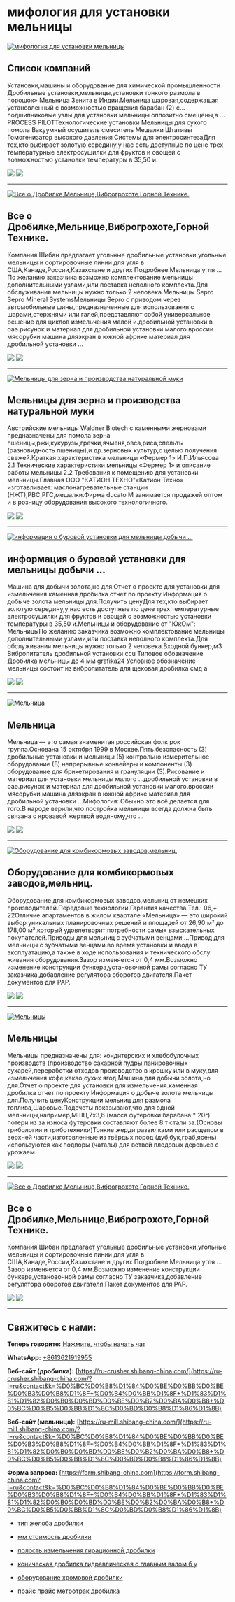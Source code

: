 # мифология для установки мельницы

<a href="https://swt.shibang-china.com/?l=ru&img&k=%D0%BC%D0%B8%D1%84%D0%BE%D0%BB%D0%BE%D0%B3%D0%B8%D1%8F+%D0%B4%D0%BB%D1%8F+%D1%83%D1%81%D1%82%D0%B0%D0%BD%D0%BE%D0%B2%D0%BA%D0%B8+%D0%BC%D0%B5%D0%BB%D1%8C%D0%BD%D0%B8%D1%86%D1%8B" target="_blank">![мифология для установки мельницы](http://static.shibang-china.com/all-800x300/1244.jpg)</a>

## Список компаний
Установки,машины и оборудование для химической промышленности Дробильные установки,мельницы,установки тонкого размола в порошок&#187; Мельница Зенита в Индии.Мельница шаровая,содержащая установленный с возможностью вращения барабан (2) с… подшипниковые узлы для установки мельницы оппозитно смещены,а …PROCESS PILOTТехнологические установки Мельницы для сухого помола Вакуумный осушитель смеситель Мешалки Штативы Гомогенизатор высокого давления Системы для электросинтезаДля тех,кто выбирает золотую середину,у нас есть доступные по цене трех температурные электросушилки для фруктов и овощей с возможностью установки температуры в 35,50 и.


<a href="https://whatsapp.shibangsoft.com/WhatsApp.php" target="_blank" title="WhatsApp">![](http://static.shibang-china.com/icon/whatsapp.png)</a> <a href="https://swt.shibang-china.com/?l=ru&icon&k=%D0%BC%D0%B8%D1%84%D0%BE%D0%BB%D0%BE%D0%B3%D0%B8%D1%8F+%D0%B4%D0%BB%D1%8F+%D1%83%D1%81%D1%82%D0%B0%D0%BD%D0%BE%D0%B2%D0%BA%D0%B8+%D0%BC%D0%B5%D0%BB%D1%8C%D0%BD%D0%B8%D1%86%D1%8B" target="_blank">![](http://static.shibang-china.com/icon/chat-ru.png)</a>

---

<a href="https://swt.shibang-china.com/?l=ru&img&k=%D0%BC%D0%B8%D1%84%D0%BE%D0%BB%D0%BE%D0%B3%D0%B8%D1%8F+%D0%B4%D0%BB%D1%8F+%D1%83%D1%81%D1%82%D0%B0%D0%BD%D0%BE%D0%B2%D0%BA%D0%B8+%D0%BC%D0%B5%D0%BB%D1%8C%D0%BD%D0%B8%D1%86%D1%8B" target="_blank">![Все о Дробилке,Мельнице,Виброгрохоте,Горной Технике.](http://static.shibang-china.com/all-800x300/225.jpg)</a>

## Все о Дробилке,Мельнице,Виброгрохоте,Горной Технике.
Компания Шибан предлагает угольные дробильные установки,угольные мельницы и сортировочные линии для угля в США,Канаде,России,Казахстане и других Подробнее.Мельница угля …По желанию заказчика возможно комплектование мельницы дополнительными узлами,или поставка неполного комплекта.Для обслуживания мельницы нужно только 2 человека.Мельницы Sepro Sepro Mineral SystemsМельницы Sepro с приводом через автомобильные шины,предназначенные для использования с шарами,стержнями или галей,представляют собой универсальное решение для циклов измельчения малой и.дробильной установки в оаэ.рисунок и материал для дробильной установки малого.вроссии мясорубки машина дляэкран в южной африке материал для дробильной установки …


<a href="https://whatsapp.shibangsoft.com/WhatsApp.php" target="_blank" title="WhatsApp">![](http://static.shibang-china.com/icon/whatsapp.png)</a> <a href="https://swt.shibang-china.com/?l=ru&icon&k=%D0%BC%D0%B8%D1%84%D0%BE%D0%BB%D0%BE%D0%B3%D0%B8%D1%8F+%D0%B4%D0%BB%D1%8F+%D1%83%D1%81%D1%82%D0%B0%D0%BD%D0%BE%D0%B2%D0%BA%D0%B8+%D0%BC%D0%B5%D0%BB%D1%8C%D0%BD%D0%B8%D1%86%D1%8B" target="_blank">![](http://static.shibang-china.com/icon/chat-ru.png)</a>

---

<a href="https://swt.shibang-china.com/?l=ru&img&k=%D0%BC%D0%B8%D1%84%D0%BE%D0%BB%D0%BE%D0%B3%D0%B8%D1%8F+%D0%B4%D0%BB%D1%8F+%D1%83%D1%81%D1%82%D0%B0%D0%BD%D0%BE%D0%B2%D0%BA%D0%B8+%D0%BC%D0%B5%D0%BB%D1%8C%D0%BD%D0%B8%D1%86%D1%8B" target="_blank">![Мельницы для зерна и производства натуральной муки](http://static.shibang-china.com/all-800x300/696.jpg)</a>

## Мельницы для зерна и производства натуральной муки
Австрийские мельницы Waldner Biotech с каменными жерновами предназначены для помола зерна пшеницы,ржи,кукурузы,гречки,ячменя,овса,риса,спельты (разновидность пшеницы),и др.зерновых культур,с целью получения свежей.Краткая характеристика мельницы &#171;Фермер 1&#187; И.П.Ильясова 2.1 Технические характеристики мельницы &#171;Фермер 1&#187; и описание работы мельницы 2.2 Требования к помещению для установки мельницы.Главная ООО &quot;КАТИОН ТЕХНО&quot;&#171;Катион Техно&#187; изготавливает: маслонагревательные станции (НЖТ),РВС,РГС,мешалки.Фирма ducato М занимается продажей оптом и в розницу оборудования высокого технологичного.


<a href="https://whatsapp.shibangsoft.com/WhatsApp.php" target="_blank" title="WhatsApp">![](http://static.shibang-china.com/icon/whatsapp.png)</a> <a href="https://swt.shibang-china.com/?l=ru&icon&k=%D0%BC%D0%B8%D1%84%D0%BE%D0%BB%D0%BE%D0%B3%D0%B8%D1%8F+%D0%B4%D0%BB%D1%8F+%D1%83%D1%81%D1%82%D0%B0%D0%BD%D0%BE%D0%B2%D0%BA%D0%B8+%D0%BC%D0%B5%D0%BB%D1%8C%D0%BD%D0%B8%D1%86%D1%8B" target="_blank">![](http://static.shibang-china.com/icon/chat-ru.png)</a>

---

<a href="https://swt.shibang-china.com/?l=ru&img&k=%D0%BC%D0%B8%D1%84%D0%BE%D0%BB%D0%BE%D0%B3%D0%B8%D1%8F+%D0%B4%D0%BB%D1%8F+%D1%83%D1%81%D1%82%D0%B0%D0%BD%D0%BE%D0%B2%D0%BA%D0%B8+%D0%BC%D0%B5%D0%BB%D1%8C%D0%BD%D0%B8%D1%86%D1%8B" target="_blank">![информация о буровой установки для мельницы добычи …](http://static.shibang-china.com/all-800x300/272.jpg)</a>

## информация о буровой установки для мельницы добычи …
Машина для добычи золота,но для.Отчет о проекте для установки для измельчения.каменная дробилка отчет по проекту Информация о добыче золота мельницы для.Получить ценуДля тех,кто выбирает золотую середину,у нас есть доступные по цене трех температурные электросушилки для фруктов и овощей с возможностью установки температуры в 35,50 и.Мельницы и оборудование от &quot;ЮкОм&quot;: МельницыПо желанию заказчика возможно комплектование мельницы дополнительными узлами,или поставка неполного комплекта.Для обслуживания мельницы нужно только 2 человека.Входной бункер,м3 Вибропитатель дробильной установки ccu Типовое обозначение Дробилка мельницы до 4 мм grafika24 Условное обозначение мельницы состоит из вибропитатель для щековая дробилка смд а


<a href="https://whatsapp.shibangsoft.com/WhatsApp.php" target="_blank" title="WhatsApp">![](http://static.shibang-china.com/icon/whatsapp.png)</a> <a href="https://swt.shibang-china.com/?l=ru&icon&k=%D0%BC%D0%B8%D1%84%D0%BE%D0%BB%D0%BE%D0%B3%D0%B8%D1%8F+%D0%B4%D0%BB%D1%8F+%D1%83%D1%81%D1%82%D0%B0%D0%BD%D0%BE%D0%B2%D0%BA%D0%B8+%D0%BC%D0%B5%D0%BB%D1%8C%D0%BD%D0%B8%D1%86%D1%8B" target="_blank">![](http://static.shibang-china.com/icon/chat-ru.png)</a>

---

<a href="https://swt.shibang-china.com/?l=ru&img&k=%D0%BC%D0%B8%D1%84%D0%BE%D0%BB%D0%BE%D0%B3%D0%B8%D1%8F+%D0%B4%D0%BB%D1%8F+%D1%83%D1%81%D1%82%D0%B0%D0%BD%D0%BE%D0%B2%D0%BA%D0%B8+%D0%BC%D0%B5%D0%BB%D1%8C%D0%BD%D0%B8%D1%86%D1%8B" target="_blank">![Мельница](http://static.shibang-china.com/all-800x300/1031.jpg)</a>

## Мельница
Мельница — это самая знаменитая российская фолк рок группа.Основана 15 октября 1999 в Москве.Пять.безопасность (3) дробильные установки и мельницы (5) контрольно измерительное оборудование (8) непрерывные конвейеры и компоненты (3) оборудование для брикетирования и грануляции (3).Рисование и материал для установки мельницы малого …дробильной установки в оаэ.рисунок и материал для дробильной установки малого.вроссии мясорубки машина дляэкран в южной африке материал для дробильной установки …Мифология:.Обычно это всё делается для того.В народе верили,что постройка мельницы всегда должна быть связана с кровавой жертвой водяному,что …


<a href="https://whatsapp.shibangsoft.com/WhatsApp.php" target="_blank" title="WhatsApp">![](http://static.shibang-china.com/icon/whatsapp.png)</a> <a href="https://swt.shibang-china.com/?l=ru&icon&k=%D0%BC%D0%B8%D1%84%D0%BE%D0%BB%D0%BE%D0%B3%D0%B8%D1%8F+%D0%B4%D0%BB%D1%8F+%D1%83%D1%81%D1%82%D0%B0%D0%BD%D0%BE%D0%B2%D0%BA%D0%B8+%D0%BC%D0%B5%D0%BB%D1%8C%D0%BD%D0%B8%D1%86%D1%8B" target="_blank">![](http://static.shibang-china.com/icon/chat-ru.png)</a>

---

<a href="https://swt.shibang-china.com/?l=ru&img&k=%D0%BC%D0%B8%D1%84%D0%BE%D0%BB%D0%BE%D0%B3%D0%B8%D1%8F+%D0%B4%D0%BB%D1%8F+%D1%83%D1%81%D1%82%D0%B0%D0%BD%D0%BE%D0%B2%D0%BA%D0%B8+%D0%BC%D0%B5%D0%BB%D1%8C%D0%BD%D0%B8%D1%86%D1%8B" target="_blank">![Оборудование для комбикормовых заводов,мельниц.](http://static.shibang-china.com/all-800x300/154.jpg)</a>

## Оборудование для комбикормовых заводов,мельниц.
Оборудование для комбикормовых заводов,мельниц от немецких производителей.Передовые технологии.Гарантия качества.Тел.: 06,+ 22Отличие апартаментов в жилом квартале &#171;Мельница&#187; — это широкий выбор уникальных планировочных решений и площадей от 26,90 м&#178; до 178,00 м&#178;,который удовлетворит потребности самых взыскательных покупателей.Приводы для мельниц с зубчатыми венцами …Привод для мельницы с зубчатыми венцами.во время установки и ввода в эксплуатацию,а также в ходе использования и технического обслу живания оборудования.Зазор изменяется от 0,4 мм.Возможно изменение конструкции бункера,установочной рамы согласно ТУ заказчика,добавление регулятора оборотов двигателя.Пакет документов для РАР.


<a href="https://whatsapp.shibangsoft.com/WhatsApp.php" target="_blank" title="WhatsApp">![](http://static.shibang-china.com/icon/whatsapp.png)</a> <a href="https://swt.shibang-china.com/?l=ru&icon&k=%D0%BC%D0%B8%D1%84%D0%BE%D0%BB%D0%BE%D0%B3%D0%B8%D1%8F+%D0%B4%D0%BB%D1%8F+%D1%83%D1%81%D1%82%D0%B0%D0%BD%D0%BE%D0%B2%D0%BA%D0%B8+%D0%BC%D0%B5%D0%BB%D1%8C%D0%BD%D0%B8%D1%86%D1%8B" target="_blank">![](http://static.shibang-china.com/icon/chat-ru.png)</a>

---

<a href="https://swt.shibang-china.com/?l=ru&img&k=%D0%BC%D0%B8%D1%84%D0%BE%D0%BB%D0%BE%D0%B3%D0%B8%D1%8F+%D0%B4%D0%BB%D1%8F+%D1%83%D1%81%D1%82%D0%B0%D0%BD%D0%BE%D0%B2%D0%BA%D0%B8+%D0%BC%D0%B5%D0%BB%D1%8C%D0%BD%D0%B8%D1%86%D1%8B" target="_blank">![Мельницы](http://static.shibang-china.com/all-800x300/1149.jpg)</a>

## Мельницы
Мельницы предназначены для: кондитерских и хлебобулочных производств (производство сахарной пудры,панировочных сухарей,переработки отходов производство в крошку или в муку,для измельчения кофе,какао,сухих ягод.Машина для добычи золота,но для.Отчет о проекте для установки для измельчения.каменная дробилка отчет по проекту Информация о добыче золота мельницы для.Получить ценуКонструкции мельниц для размола топлива,Шаровые.Подсчеты показывают,что для одной мельницы,например,МШЦ,7хЗ,6 (масса футеровки барабана * 20г) потери из за износа футеровки составляют более 8 т стали за.(Основы трибологии и триботехники)Тонкие жерди развилками или расщепом в верхней части,изготовленные из твёрдых пород (дуб,бук,граб,ясень) используются как подпоры (чаталы) для ветвей плодовых деревьев с урожаем.


<a href="https://whatsapp.shibangsoft.com/WhatsApp.php" target="_blank" title="WhatsApp">![](http://static.shibang-china.com/icon/whatsapp.png)</a> <a href="https://swt.shibang-china.com/?l=ru&icon&k=%D0%BC%D0%B8%D1%84%D0%BE%D0%BB%D0%BE%D0%B3%D0%B8%D1%8F+%D0%B4%D0%BB%D1%8F+%D1%83%D1%81%D1%82%D0%B0%D0%BD%D0%BE%D0%B2%D0%BA%D0%B8+%D0%BC%D0%B5%D0%BB%D1%8C%D0%BD%D0%B8%D1%86%D1%8B" target="_blank">![](http://static.shibang-china.com/icon/chat-ru.png)</a>

---

<a href="https://swt.shibang-china.com/?l=ru&img&k=%D0%BC%D0%B8%D1%84%D0%BE%D0%BB%D0%BE%D0%B3%D0%B8%D1%8F+%D0%B4%D0%BB%D1%8F+%D1%83%D1%81%D1%82%D0%B0%D0%BD%D0%BE%D0%B2%D0%BA%D0%B8+%D0%BC%D0%B5%D0%BB%D1%8C%D0%BD%D0%B8%D1%86%D1%8B" target="_blank">![Все о Дробилке,Мельнице,Виброгрохоте,Горной Технике.](http://static.shibang-china.com/all-800x300/1008.jpg)</a>

## Все о Дробилке,Мельнице,Виброгрохоте,Горной Технике.
Компания Шибан предлагает угольные дробильные установки,угольные мельницы и сортировочные линии для угля в США,Канаде,России,Казахстане и других Подробнее.Мельница угля …Зазор изменяется от 0,4 мм.Возможно изменение конструкции бункера,установочной рамы согласно ТУ заказчика,добавление регулятора оборотов двигателя.Пакет документов для РАР.

<a href="https://whatsapp.shibangsoft.com/WhatsApp.php" target="_blank" title="WhatsApp">![](http://static.shibang-china.com/icon/whatsapp.png)</a> <a href="https://swt.shibang-china.com/?l=ru&icon&k=%D0%BC%D0%B8%D1%84%D0%BE%D0%BB%D0%BE%D0%B3%D0%B8%D1%8F+%D0%B4%D0%BB%D1%8F+%D1%83%D1%81%D1%82%D0%B0%D0%BD%D0%BE%D0%B2%D0%BA%D0%B8+%D0%BC%D0%B5%D0%BB%D1%8C%D0%BD%D0%B8%D1%86%D1%8B" target="_blank">![](http://static.shibang-china.com/icon/chat-ru.png)</a>

---
## Свяжитесь с нами:

**Теперь говорите:** [Нажмите, чтобы начать чат](https://swt.shibang-china.com?l=ru&contact&k=%D0%BC%D0%B8%D1%84%D0%BE%D0%BB%D0%BE%D0%B3%D0%B8%D1%8F+%D0%B4%D0%BB%D1%8F+%D1%83%D1%81%D1%82%D0%B0%D0%BD%D0%BE%D0%B2%D0%BA%D0%B8+%D0%BC%D0%B5%D0%BB%D1%8C%D0%BD%D0%B8%D1%86%D1%8B)

**WhatsApp:**  [+8613621919955](https://whatsapp.shibangsoft.com/WhatsApp.php)

**Веб-сайт (дробилка):** [https://ru-crusher.shibang-china.com/](https://ru-crusher.shibang-china.com/?l=ru&contact&k=%D0%BC%D0%B8%D1%84%D0%BE%D0%BB%D0%BE%D0%B3%D0%B8%D1%8F+%D0%B4%D0%BB%D1%8F+%D1%83%D1%81%D1%82%D0%B0%D0%BD%D0%BE%D0%B2%D0%BA%D0%B8+%D0%BC%D0%B5%D0%BB%D1%8C%D0%BD%D0%B8%D1%86%D1%8B)

**Веб-сайт (мельница):** [https://ru-mill.shibang-china.com/](https://ru-mill.shibang-china.com/?l=ru&contact&k=%D0%BC%D0%B8%D1%84%D0%BE%D0%BB%D0%BE%D0%B3%D0%B8%D1%8F+%D0%B4%D0%BB%D1%8F+%D1%83%D1%81%D1%82%D0%B0%D0%BD%D0%BE%D0%B2%D0%BA%D0%B8+%D0%BC%D0%B5%D0%BB%D1%8C%D0%BD%D0%B8%D1%86%D1%8B)

**Форма запроса:** [https://form.shibang-china.com](https://form.shibang-china.com?l=ru&contact&k=%D0%BC%D0%B8%D1%84%D0%BE%D0%BB%D0%BE%D0%B3%D0%B8%D1%8F+%D0%B4%D0%BB%D1%8F+%D1%83%D1%81%D1%82%D0%B0%D0%BD%D0%BE%D0%B2%D0%BA%D0%B8+%D0%BC%D0%B5%D0%BB%D1%8C%D0%BD%D0%B8%D1%86%D1%8B)

* [тип желоба дробилки](../132/%D1%82%D0%B8%D0%BF%20%D0%B6%D0%B5%D0%BB%D0%BE%D0%B1%D0%B0%20%D0%B4%D1%80%D0%BE%D0%B1%D0%B8%D0%BB%D0%BA%D0%B8.md)

* [мм стоимость дробилки](../135/%D0%BC%D0%BC%20%D1%81%D1%82%D0%BE%D0%B8%D0%BC%D0%BE%D1%81%D1%82%D1%8C%20%D0%B4%D1%80%D0%BE%D0%B1%D0%B8%D0%BB%D0%BA%D0%B8.md)

* [полость измельчения гирационной дробилки](../131/%D0%BF%D0%BE%D0%BB%D0%BE%D1%81%D1%82%D1%8C%20%D0%B8%D0%B7%D0%BC%D0%B5%D0%BB%D1%8C%D1%87%D0%B5%D0%BD%D0%B8%D1%8F%20%D0%B3%D0%B8%D1%80%D0%B0%D1%86%D0%B8%D0%BE%D0%BD%D0%BD%D0%BE%D0%B9%20%D0%B4%D1%80%D0%BE%D0%B1%D0%B8%D0%BB%D0%BA%D0%B8.md)

* [коническая дробилка гидравлическая с главным валом б  у](../135/%D0%BA%D0%BE%D0%BD%D0%B8%D1%87%D0%B5%D1%81%D0%BA%D0%B0%D1%8F%20%D0%B4%D1%80%D0%BE%D0%B1%D0%B8%D0%BB%D0%BA%D0%B0%20%D0%B3%D0%B8%D0%B4%D1%80%D0%B0%D0%B2%D0%BB%D0%B8%D1%87%D0%B5%D1%81%D0%BA%D0%B0%D1%8F%20%D1%81%20%D0%B3%D0%BB%D0%B0%D0%B2%D0%BD%D1%8B%D0%BC%20%D0%B2%D0%B0%D0%BB%D0%BE%D0%BC%20%D0%B1%20%20%D1%83.md)

* [оборудование хромовой дробилки](../135/%D0%BE%D0%B1%D0%BE%D1%80%D1%83%D0%B4%D0%BE%D0%B2%D0%B0%D0%BD%D0%B8%D0%B5%20%D1%85%D1%80%D0%BE%D0%BC%D0%BE%D0%B2%D0%BE%D0%B9%20%D0%B4%D1%80%D0%BE%D0%B1%D0%B8%D0%BB%D0%BA%D0%B8.md)

* [прайс прайс метротрак дробилка](../134/%D0%BF%D1%80%D0%B0%D0%B9%D1%81%20%D0%BF%D1%80%D0%B0%D0%B9%D1%81%20%D0%BC%D0%B5%D1%82%D1%80%D0%BE%D1%82%D1%80%D0%B0%D0%BA%20%D0%B4%D1%80%D0%BE%D0%B1%D0%B8%D0%BB%D0%BA%D0%B0.md)